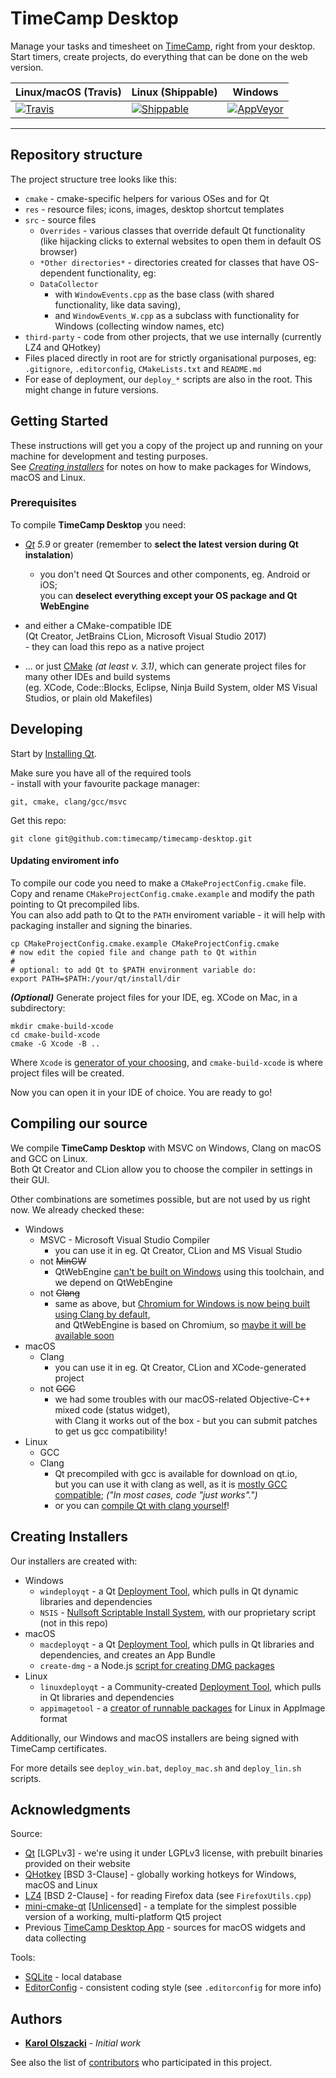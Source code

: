 # TimeCamp Desktop

Manage your tasks and timesheet on [TimeCamp](https://www.timecamp.com/), right from your desktop.  
Start timers, create projects, do everything that can be done on the web version.


| Linux/macOS (Travis) | Linux (Shippable) | Windows |
| --- | --- | --- |
| [![Travis](https://img.shields.io/travis/timecamp/timecamp-v2.1-desktop-app.svg)](https://travis-ci.org/timecamp/timecamp-v2.1-desktop-app/builds) | [![Shippable](https://img.shields.io/shippable/5b4cac6c36a5a20700d3e24e.svg)](https://app.shippable.com/github/timecamp/timecamp-v2.1-desktop-app) | [![AppVeyor](https://img.shields.io/appveyor/ci/timecamp/timecamp-v2.1-desktop-app.svg)](https://ci.appveyor.com/project/timecamp/timecamp-v2.1-desktop-app/history) |
---

## Repository structure

The project structure tree looks like this:
* `cmake` - cmake-specific helpers for various OSes and for Qt
* `res` - resource files; icons, images, desktop shortcut templates
* `src` - source files
    * `Overrides` - various classes that override default Qt functionality  
    (like hijacking clicks to external websites to open them in default OS browser)    
    * `*Other directories*` - directories created for classes that have OS-dependent functionality, eg:
    * `DataCollector`
        * with `WindowEvents.cpp` as the base class (with shared functionality, like data saving),
        * and `WindowEvents_W.cpp` as a subclass with functionality for Windows (collecting window names, etc)
* `third-party` - code from other projects, that we use internally (currently LZ4 and QHotkey)
* Files placed directly in root are for strictly organisational purposes, eg:  
`.gitignore`, `.editorconfig`, `CMakeLists.txt` and `README.md`
* For ease of deployment, our `deploy_*` scripts are also in the root. This might change in future versions.

## Getting Started

These instructions will get you a copy of the project up and running on your machine for development and testing purposes.  
See *[Creating installers](https://github.com/timecamp/timecamp-desktop#creating-installers)* for notes on how to make packages for Windows, macOS and Linux.

### Prerequisites

To compile **TimeCamp Desktop** you need:
* _[Qt](https://www.qt.io/) 5.9_ or greater (remember to **select the latest version during Qt instalation**)
    * you don't need Qt Sources and other components, eg. Android or iOS;  
    you can **deselect everything except your OS package and Qt WebEngine**
    
* and either a CMake-compatible IDE  
(Qt Creator, JetBrains CLion, Microsoft Visual Studio 2017)  
\- they can load this repo as a native project

* ... or just [CMake](https://cmake.org/) _(at least v. 3.1)_, which can generate project files for many other IDEs and build systems  
(eg. XCode, Code::Blocks, Eclipse, Ninja Build System, older MS Visual Studios, or plain old Makefiles)

## Developing

Start by [Installing Qt](http://doc.qt.io/qt-5/gettingstarted.html).

Make sure you have all of the required tools  
\- install with your favourite package manager:
```
git, cmake, clang/gcc/msvc
```

Get this repo:
```
git clone git@github.com:timecamp/timecamp-desktop.git
```

#### Updating enviroment info
To compile our code you need to make a `CMakeProjectConfig.cmake` file.  
Copy and rename `CMakeProjectConfig.cmake.example` and modify the path pointing to Qt precompiled libs.  
You can also add path to Qt to the `PATH` enviroment variable - it will help with packaging installer and signing the binaries.

```
cp CMakeProjectConfig.cmake.example CMakeProjectConfig.cmake
# now edit the copied file and change path to Qt within
#
# optional: to add Qt to $PATH environment variable do:
export PATH=$PATH:/your/qt/install/dir
```

***(Optional)*** Generate project files for your IDE, eg. XCode on Mac, in a subdirectory:
```
mkdir cmake-build-xcode
cd cmake-build-xcode
cmake -G Xcode -B ..
```
Where `Xcode` is [generator of your choosing](https://cmake.org/cmake/help/v3.1/manual/cmake-generators.7.html), and `cmake-build-xcode` is where project files will be created.


Now you can open it in your IDE of choice. You are ready to go!

## Compiling our source

We compile **TimeCamp Desktop** with MSVC on Windows, Clang on macOS and GCC on Linux.  
Both Qt Creator and CLion allow you to choose the compiler in settings in their GUI.

Other combinations are sometimes possible, but are not used by us right now.
We already checked these:
* Windows
    * MSVC - Microsoft Visual Studio Compiler
        * you can use it in eg. Qt Creator, CLion and MS Visual Studio
    * not <del>MinGW</del>
        * QtWebEngine [can't be built on Windows](https://doc.qt.io/qt-5.10/qtwebengine-platform-notes.html) using this toolchain, and we depend on QtWebEngine
    * not <del>Clang</del>
        * same as above, but [Chromium for Windows is now being built using Clang by default](https://groups.google.com/a/chromium.org/forum/#!topic/chromium-dev/Y3OEIKkdlu0),  
        and QtWebEngine is based on Chromium, so [maybe it will be available soon](https://bugreports.qt.io/browse/QTBUG-66664?)    
* macOS
    * Clang
        * you can use it in eg. Qt Creator, CLion and XCode-generated project
    * not <del>GCC</del>
        * we had some troubles with our macOS-related Objective-C++ mixed code (status widget),  
        with Clang it works out of the box \- but you can submit patches to get us gcc compatibility!
* Linux
    * GCC
    * Clang
        * Qt precompiled with gcc is available for download on qt.io,  
        but you can use it with clang as well, as it is [mostly GCC compatible](https://clang.llvm.org/docs/UsersManual.html#introduction); _("In most cases, code "just works".")_ 
        * or you can [compile Qt with clang yourself](http://doc.qt.io/qt-5/configure-options.html#compiler-options)!


## Creating Installers

Our installers are created with:
* Windows
    * `windeployqt` - a Qt [Deployment Tool](http://doc.qt.io/qt-5/windows-deployment.html), which pulls in Qt dynamic libraries and dependencies
    * `NSIS` - [Nullsoft Scriptable Install System](http://nsis.sourceforge.net/Main_Page), with our proprietary script (not in this repo)
* macOS
    * `macdeployqt` - a Qt [Deployment Tool](http://doc.qt.io/qt-5/osx-deployment.html), which pulls in Qt libraries and dependencies,
    and creates an App Bundle
    * `create-dmg` - a Node.js [script for creating DMG packages](https://github.com/sindresorhus/create-dmg)
* Linux
    * `linuxdeployqt` - a Community-created [Deployment Tool](https://github.com/probonopd/linuxdeployqt), which pulls in Qt libraries and dependencies
    * `appimagetool` - a [creator of runnable packages](https://github.com/AppImage/AppImageKit) for Linux in AppImage format

Additionally, our Windows and macOS installers are being signed with TimeCamp certificates.

For more details see `deploy_win.bat`, `deploy_mac.sh` and `deploy_lin.sh` scripts.

## Acknowledgments

Source:
* [Qt](https://www1.qt.io/) [LGPLv3] - we're using it under LGPLv3 license, with prebuilt binaries provided on their website
* [QHotkey](https://github.com/Skycoder42/QHotkey) [BSD 3-Clause] - globally working hotkeys for Windows, macOS and Linux
* [LZ4](http://lz4.github.io/lz4/) [BSD 2-Clause] - for reading Firefox data (see `FirefoxUtils.cpp`)
* [mini-cmake-qt](https://github.com/euler0/mini-cmake-qt) [[Unlicense](http://unlicense.org/)d] - a template for the simplest possible version of a working,  multi-platform Qt5 project
* Previous [TimeCamp Desktop App](https://github.com/timecamp/timecamp-v2-desktop-app) - sources for macOS widgets and data collecting

Tools:
* [SQLite](https://www.sqlite.org/) - local database
* [EditorConfig](http://editorconfig.org/) - consistent coding style (see `.editorconfig` for more info)

## Authors

* **[Karol Olszacki](https://github.com/karololszak)** - *Initial work*

See also the list of [contributors](https://github.com/timecamp/timecamp-desktop/contributors) who participated in this project.
